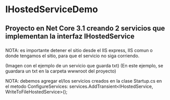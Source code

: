 # IHostedServiceDemo

## Proyecto en Net Core 3.1 creando 2 servicios que implementan la interfaz IHostedService

### 

NOTA: es importante detener el sitio desde el IIS express, IIS comun o donde tengamos el sitio, para que el servicio no siga corriendo.

(Imagen con el ejemplo de un servicio que guarda txt)
(En este ejemplo, se guardara un txt en la carpeta wwwroot del proyecto)

NOTA: debemos agregar el/los servicios creados en la clase Startup.cs en el metodo ConfigureServices:
services.AddTransient<IHostedService, WriteToFileHostedService>();
